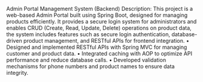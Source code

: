 Admin Portal Management System (Backend)
Description: This project is a web-based Admin Portal built using Spring Boot, designed for managing products efficiently. It provides a secure login system for administrators and enables CRUD (Create, Read, Update, Delete) operations on product data, the system includes features such as secure login authentication, database-driven product management, and RESTful APIs for frontend integration.
•	Designed and implemented RESTful APIs with Spring MVC for managing customer and product data.
•	Integrated caching with AOP to optimize API performance and reduce database calls.
•	Developed validation mechanisms for phone numbers and product names to ensure data integrity.
